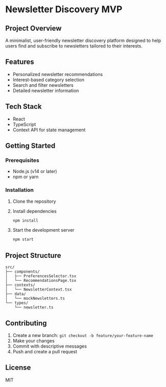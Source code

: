 # Newsletter Discovery MVP

## Project Overview

A minimalist, user-friendly newsletter discovery platform designed to help users find and subscribe to newsletters tailored to their interests.

## Features

- Personalized newsletter recommendations
- Interest-based category selection
- Search and filter newsletters
- Detailed newsletter information

## Tech Stack

- React
- TypeScript
- Context API for state management

## Getting Started

### Prerequisites

- Node.js (v14 or later)
- npm or yarn

### Installation

1. Clone the repository
2. Install dependencies
   ```bash
   npm install
   ```

3. Start the development server
   ```bash
   npm start
   ```

## Project Structure

```
src/
├── components/
│   ├── PreferencesSelector.tsx
│   └── RecommendationsPage.tsx
├── contexts/
│   └── NewsletterContext.tsx
├── data/
│   └── mockNewsletters.ts
└── types/
    └── newsletter.ts
```

## Contributing

1. Create a new branch: `git checkout -b feature/your-feature-name`
2. Make your changes
3. Commit with descriptive messages
4. Push and create a pull request

## License

MIT
